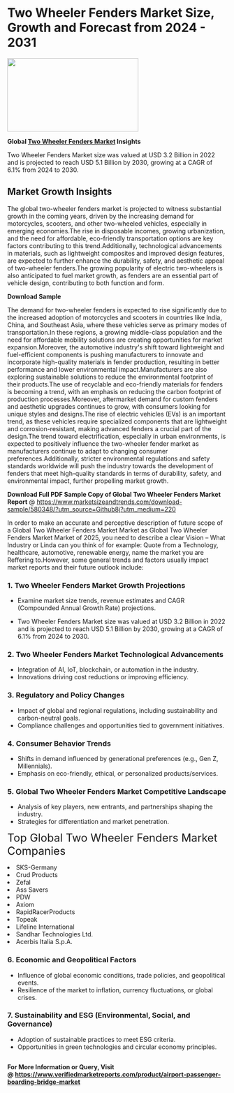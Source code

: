 <H1>Two Wheeler Fenders Market Size, Growth and Forecast from 2024 - 2031</H1><img class="aligncenter size-medium wp-image-584254" src="https://thirdeyenews.in/wp-content/uploads/2024/09/Global-Market-Research-300x168.jpeg" alt="" width="300" height="168" /><p><strong>Global&nbsp;<a href="https://www.marketsizeandtrends.com/download-sample/580348/?utm_source=Github8j?utm_medium=220">Two Wheeler Fenders Market</a> Insights</strong></p><p>Two Wheeler Fenders Market size was valued at USD 3.2 Billion in 2022 and is projected to reach USD 5.1 Billion by 2030, growing at a CAGR of 6.1% from 2024 to 2030.</p><p><h2>Market Growth Insights</h2> <p>The global two-wheeler fenders market is projected to witness substantial growth in the coming years, driven by the increasing demand for motorcycles, scooters, and other two-wheeled vehicles, especially in emerging economies.The rise in disposable incomes, growing urbanization, and the need for affordable, eco-friendly transportation options are key factors contributing to this trend.Additionally, technological advancements in materials, such as lightweight composites and improved design features, are expected to further enhance the durability, safety, and aesthetic appeal of two-wheeler fenders.The growing popularity of electric two-wheelers is also anticipated to fuel market growth, as fenders are an essential part of vehicle design, contributing to both function and form.</p> <p><strong>Download Sample</strong></p> <p>The demand for two-wheeler fenders is expected to rise significantly due to the increased adoption of motorcycles and scooters in countries like India, China, and Southeast Asia, where these vehicles serve as primary modes of transportation.In these regions, a growing middle-class population and the need for affordable mobility solutions are creating opportunities for market expansion.Moreover, the automotive industry's shift toward lightweight and fuel-efficient components is pushing manufacturers to innovate and incorporate high-quality materials in fender production, resulting in better performance and lower environmental impact.Manufacturers are also exploring sustainable solutions to reduce the environmental footprint of their products.The use of recyclable and eco-friendly materials for fenders is becoming a trend, with an emphasis on reducing the carbon footprint of production processes.Moreover, aftermarket demand for custom fenders and aesthetic upgrades continues to grow, with consumers looking for unique styles and designs.The rise of electric vehicles (EVs) is an important trend, as these vehicles require specialized components that are lightweight and corrosion-resistant, making advanced fenders a crucial part of the design.The trend toward electrification, especially in urban environments, is expected to positively influence the two-wheeler fender market as manufacturers continue to adapt to changing consumer preferences.Additionally, stricter environmental regulations and safety standards worldwide will push the industry towards the development of fenders that meet high-quality standards in terms of durability, safety, and environmental impact, further propelling market growth.</p> <p><span class=""><strong>Download Full PDF Sample Copy of Global Two Wheeler Fenders Market Report</strong> @ <a href="https://www.marketsizeandtrends.com/download-sample/580348/?utm_source=Github8j?utm_medium=220" target="_blank">https://www.marketsizeandtrends.com/download-sample/580348/?utm_source=Github8j?utm_medium=220</a></span></p><p>In order to make an accurate and perceptive description of future scope of a Global&nbsp;Two Wheeler Fenders Market Market as Global&nbsp;Two Wheeler Fenders Market Market of 2025, you need to describe a clear Vision &ndash; What Industry or Linda can you think of for example: Quote from a Technology, healthcare, automotive, renewable energy, name the market you are Reffering to.However, some general trends and factors usually impact market reports and their future outlook include:</p><h3>1.&nbsp;<strong>Two Wheeler Fenders Market Growth Projections</strong></h3><ul><li>Examine market size trends, revenue estimates and CAGR (Compounded Annual Growth Rate) projections.</li><li><p>Two Wheeler Fenders Market size was valued at USD 3.2 Billion in 2022 and is projected to reach USD 5.1 Billion by 2030, growing at a CAGR of 6.1% from 2024 to 2030.</p></li></ul><h3>2.&nbsp;<strong>Two Wheeler Fenders Market Technological Advancements</strong></h3><ul><li>Integration of AI, IoT, blockchain, or automation in the industry.</li><li>Innovations driving cost reductions or improving efficiency.</li></ul><h3>3.&nbsp;<strong>Regulatory and Policy Changes</strong></h3><ul><li>Impact of global and regional regulations, including sustainability and carbon-neutral goals.</li><li>Compliance challenges and opportunities tied to government initiatives.</li></ul><h3>4.&nbsp;<strong>Consumer Behavior Trends</strong></h3><ul><li>Shifts in demand influenced by generational preferences (e.g., Gen Z, Millennials).</li><li>Emphasis on eco-friendly, ethical, or personalized products/services.</li></ul><h3>5.&nbsp;<strong>Global Two Wheeler Fenders Market Competitive Landscape</strong></h3><ul><li>Analysis of key players, new entrants, and partnerships shaping the industry.</li><li>Strategies for differentiation and market penetration.</li></ul><p data-pm-slice="1 1 []"><span style="color: inherit; font-family: inherit; font-size: 25px;">Top Global Two Wheeler Fenders Market Companies</span></p><div class="" data-test-id=""><p><li>SKS-Germany</li><li> Crud Products</li><li> Zefal</li><li> Ass Savers</li><li> PDW</li><li> Axiom</li><li> RapidRacerProducts</li><li> Topeak</li><li> Lifeline International</li><li> Sandhar Technologies Ltd.</li><li> Acerbis Italia S.p.A.</li></p></div><h3>6.&nbsp;<strong>Economic and Geopolitical Factors</strong></h3><ul><li>Influence of global economic conditions, trade policies, and geopolitical events.</li><li>Resilience of the market to inflation, currency fluctuations, or global crises.</li></ul><h3>7.&nbsp;<strong>Sustainability and ESG (Environmental, Social, and Governance)</strong></h3><ul><li>Adoption of sustainable practices to meet ESG criteria.</li><li>Opportunities in green technologies and circular economy principles.</li></ul><h2><strong style="font-size: 14px;">For More Information or Query, Visit @&nbsp;</strong><a style="background-color: #ffffff; font-size: 14px;" href="https://www.marketsizeandtrends.com/report/two-wheeler-fenders-market/" target="_blank">https://www.verifiedmarketreports.com/product/airport-passenger-boarding-bridge-market</a></h2>